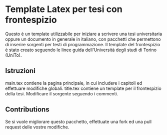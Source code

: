 # Template Latex per tesi con frontespizio
Questo è un template utilizzabile per iniziare a scrivere una tesi universitaria oppure un documento in generale in italiano, con pacchetti che permettono di inserire sorgenti per testi di programmazione.
Il template del frontespizio è stato creato seguendo le linee guida dell'Università degli studi di Torino (UniTo).

## Istruzioni
main.tex contiene la pagina principale, in cui includere i capitoli ed effettuare modifiche globali.
title.tex contiene un template per il frontespizio della tesi. Modificare il sorgente seguendo i commenti.

## Contributions
Se si vuole migliorare questo pacchetto, effettuate una fork ed una pull request delle vostre modifiche.